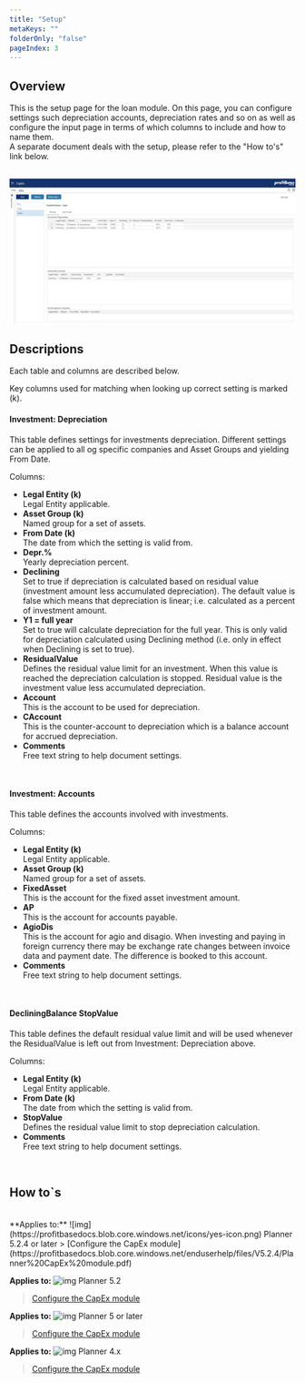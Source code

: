 ```yaml
---
title: "Setup"
metaKeys: ""
folderOnly: "false"
pageIndex: 3
---
```


## Overview
This is the setup page for the loan module. On this page, you can configure settings such depreciation accounts, depreciation rates and so on as well as configure the input page in terms of which columns to include and how to name them.<br/>
A separate document deals with the setup, please refer to the "How to's" link below.<br/>
<br/>

![](img/CapExSetup.JPG)

## Descriptions

Each table and columns are described below.

Key columns used for matching when looking up correct setting is marked (k).


#### Investment: Depreciation
This table defines settings for investments depreciation. Different settings can be applied to all og specific companies and Asset Groups and yielding From Date.

Columns:

- **Legal Entity (k)**<br/>
Legal Entity applicable.
- **Asset Group (k)**<br/>
Named group for a set of assets.
- **From Date (k)**<br/>
The date from which the setting is valid from.
- **Depr.%**<br/>
Yearly depreciation percent.
- **Declining**<br/>
Set to true if depreciation is calculated based on residual value (investment amount less accumulated depreciation). The default value is false which means that depreciation is linear; i.e. calculated as a percent of investment amount.
- **Y1 = full year**<br/>
Set to true will calculate depreciation for the full year. This is only valid for depreciation calculated using Declining method (i.e. only in effect when Declining is set to true).
- **ResidualValue**<br/>
Defines the residual value limit for an investment. When this value is reached the depreciation calculation is stopped. Residual value is the investment value less accumulated depreciation.
- **Account**<br/>
This is the account to be used for depreciation.
- **CAccount**<br/>
This is the counter-account to depreciation which is a balance account for accrued depreciation.
- **Comments**<br/>
Free text string to help document settings.
<br/>

#### Investment: Accounts
This table defines the accounts involved with investments.

Columns:

- **Legal Entity (k)**<br/>
Legal Entity applicable.
- **Asset Group (k)**<br/>
Named group for a set of assets.
- **FixedAsset**<br/>
This is the account for the fixed asset investment amount.
- **AP**<br/>
This is the account for accounts payable.
- **AgioDis**<br/>
This is the account for agio and disagio. When investing and paying in foreign currency there may be exchange rate changes between invoice data and payment date. The difference is booked to this account.
- **Comments**<br/>
Free text string to help document settings.
<br/>

#### DecliningBalance StopValue
This table defines the default residual value limit and will be used whenever the ResidualValue is left out from Investment: Depreciation above.

Columns:

- **Legal Entity (k)**<br/>
Legal Entity applicable.
- **From Date (k)**<br/>
The date from which the setting is valid from.
- **StopValue**<br/>
Defines the residual value limit to stop depreciation calculation.
- **Comments**<br/>
Free text string to help document settings.
<br/>

## How to`s

<br/>
**Applies to:** ![img](https://profitbasedocs.blob.core.windows.net/icons/yes-icon.png) Planner 5.2.4 or later
> [Configure the CapEx module](https://profitbasedocs.blob.core.windows.net/enduserhelp/files/V5.2.4/Planner%20CapEx%20module.pdf)<br/>

**Applies to:** ![img](https://profitbasedocs.blob.core.windows.net/icons/yes-icon.png) Planner 5.2 
> [Configure the CapEx module](https://profitbasedocs.blob.core.windows.net/enduserhelp/files/V5.2/Planner%20CapEx%20module.pdf)<br/>

**Applies to:** ![img](https://profitbasedocs.blob.core.windows.net/icons/yes-icon.png) Planner 5 or later
> [Configure the CapEx module](https://profitbasedocs.blob.core.windows.net/enduserhelp/files/v5/Planner%20CapEx%20module.pdf)<br/>

**Applies to:** ![img](https://profitbasedocs.blob.core.windows.net/icons/yes-icon.png) Planner 4.x
> [Configure the CapEx module](https://profitbasedocs.blob.core.windows.net/enduserhelp/files/Planner%20CapEx%20module.pdf)<br/>
